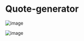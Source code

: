 # Quote-generator
![image](https://user-images.githubusercontent.com/16202265/174544265-18f9e852-1360-44ad-9f9f-4460df639530.png)

![image](https://user-images.githubusercontent.com/16202265/174544168-273715c7-0528-436a-ad79-9e5d31aad2c1.png)

